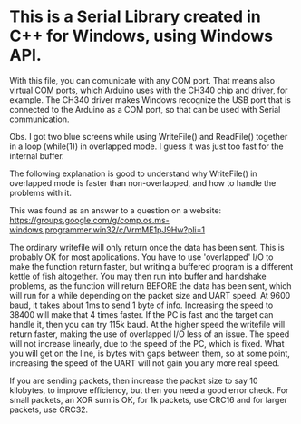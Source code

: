 # This is a Serial Library created in C++ for Windows, using Windows API.

With this file, you can comunicate with any COM port. That means also virtual COM ports, which Arduino uses with the CH340 chip and driver, for example.
The CH340 driver makes Windows recognize the USB port that is connected to the Arduino as a COM port, so that can be used with Serial communication.

Obs. I got two blue screens while using WriteFile() and ReadFile() together in a loop (while(1)) in overlapped mode. I guess it was just too fast for the internal buffer.


The following explanation is good to understand why WriteFile() in overlapped mode is faster than non-overlapped, and how to handle the problems with it.

This was found as an answer to a question on a website:
https://groups.google.com/g/comp.os.ms-windows.programmer.win32/c/VrmME1pJ9Hw?pli=1

The ordinary writefile will only return once the data has been sent.
This is probably OK for most applications. You have to use 'overlapped'
I/O to make the function return faster, but writing a buffered program
is a different kettle of fish altogether. You may then run into buffer
and handshake problems, as the function will return BEFORE the data has
been sent, which will run for a while depending on the packet size and
UART speed.
At 9600 baud, it takes about 1ms to send 1 byte of info. Increasing the
speed to 38400 will make that 4 times faster. If the PC is fast and the
target can handle it, then you can try 115k baud. At the higher speed
the writefile will return faster, making the use of overlapped I/O less
of an issue. The speed will not increase linearly, due to the speed of
the PC, which is fixed. What you will get on the line, is bytes with
gaps between them, so at some point, increasing the speed of the UART
will not gain you any more real speed.

If you are sending packets, then increase the packet size to say 10
kilobytes, to improve efficiency, but then you need a good error check.
For small packets, an XOR sum is OK, for 1k packets, use CRC16 and for
larger packets, use CRC32.

